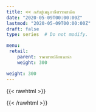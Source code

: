 ```yaml
---
title: << กลับสู่เมนูภาษีสรรพสามิต
date: "2020-05-09T00:00:00Z"
lastmod: "2020-05-09T00:00:00Z"
draft: false
type: series  # Do not modify.

menu:
 retail:
    parent: ราคาขายปลีกแนะนำ
    weight: 300

weight: 300
---
```

{{< rawhtml >}}
<script> 
  location.replace("/KM/customs/pages/import/excise/")  
</script>
{{< /rawhtml >}}